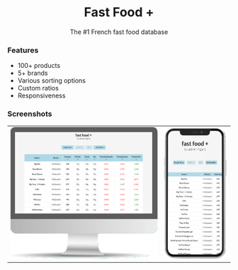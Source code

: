 <h1 align="center">Fast Food +</h1>

<p align="center">The #1 French fast food database</p>

<h3>Features</h3>

- 100+ products
- 5+ brands
- Various sorting options
- Custom ratios
- Responsiveness

<h3>Screenshots</h3>

<table>
  <tr>
    <td><img height="300px" alt="Desktop preview" src="./public/desktop-preview.png" /></td>
    <td><img height="300px" alt="Mobile preview" src="./public/mobile-preview.png" /></td>
  </tr>
</table>
